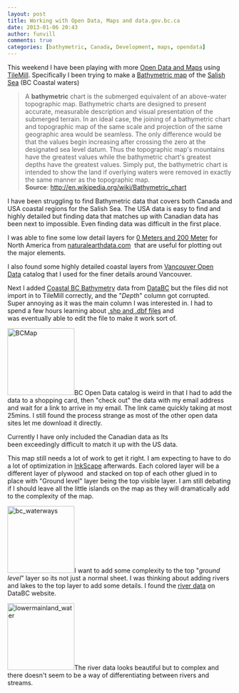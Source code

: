 ```yaml
---
layout: post
title: Working with Open Data, Maps and data.gov.bc.ca
date: 2013-01-06 20:43
author: funvill
comments: true
categories: [bathymetric, Canada, Development, maps, opendata]
---
```

This weekend I have been playing with more <a href="http://blog.abluestar.com/lasers-and-vancouver-opendata/">Open Data and Maps</a> using <a href="http://mapbox.com/tilemill/">TileMill</a>. Specifically I been trying to make a <a href="http://en.wikipedia.org/wiki/Bathymetric_chart">Bathymetric map</a> of the <a href="http://en.wikipedia.org/wiki/Salish_Sea">Salish Sea</a> (BC Coastal waters)
<blockquote>A <strong>bathymetric</strong> chart is the submerged equivalent of an above-water topographic map. Bathymetric charts are designed to present accurate, measurable description and visual presentation of the submerged terrain. In an ideal case, the joining of a bathymetric chart and topographic map of the same scale and projection of the same geographic area would be seamless. The only difference would be that the values begin increasing after crossing the zero at the designated sea level datum. Thus the topographic map's mountains have the greatest values while the bathymetric chart's greatest depths have the greatest values. Simply put, the bathymetric chart is intended to show the land if overlying waters were removed in exactly the same manner as the topographic map.
<strong>Source</strong>: <a href="http://en.wikipedia.org/wiki/Bathymetric_chart">http://en.wikipedia.org/wiki/Bathymetric_chart</a></blockquote>
I have been struggling to find Bathymetric data that covers both Canada and USA coastal regions for the Salish Sea. The USA data is easy to find and highly detailed but finding data that matches up with Canadian data has been next to impossible. Even finding data was difficult in the first place.

I was able to fine some low detail layers for <a href="http://www.naturalearthdata.com/downloads/10m-physical-vectors/">0 Meters and 200 Meter</a> for North America from <a href="http://naturalearthdata.com">naturalearthdata.com</a>  that are useful for plotting out the major elements.

I also found some highly detailed coastal layers from <a href="http://data.vancouver.ca/datacatalogue/index.htm">Vancouver Open Data</a> catalog that I used for the finer details around Vancouver.

Next I added <a href="http://www.data.gov.bc.ca/dbc/search/detail.page?ms=url%3Aapps.gov.bc.ca&amp;recorduid=173523&amp;title=Coastal%20BC%20Bathymetry">Coastal BC Bathymetry</a> data from <a href="http://www.data.gov.bc.ca/dbc/index.page?">DataBC</a> but the files did not import in to TileMill correctly, and the "<em>Depth</em>" column got corrupted. Super annoying as it was the main column I was interested in. I had to spend a few hours learning about <a href="http://en.wikipedia.org/wiki/Shapefile">.shp and .dbf files</a> and was eventually able to edit the file to make it work sort of.

<a href="http://blog.abluestar.com/public/uploads/2013/01/BCMap-1024x719.png"><img class="size-thumbnail wp-image-3138 alignleft" alt="BCMap" src="http://blog.abluestar.com/public/uploads/2013/01/BCMap-150x150.png" width="150" height="150" /></a>BC Open Data catalog is weird in that I had to add the data to a shopping card, then "check out" the data with my email address and wait for a link to arrive in my email. The link came quickly taking at most 25mins. I still found the process strange as most of the other open data sites let me download it directly.

Currently I have only included the Canadian data as Its been exceedingly difficult to match it up with the US data.

This map still needs a lot of work to get it right. I am expecting to have to do a lot of optimization in <a href="http://inkscape.org/">InkScape</a> afterwards. Each colored layer will be a different layer of plywood  and stacked on top of each other glued in to place with "Ground level" layer being the top visible layer. I am still debating if I should leave all the little islands on the map as they will dramatically add to the complexity of the map.

<a href="http://blog.abluestar.com/public/uploads/2013/01/bc_waterways-1024x842.png"><img class="size-thumbnail wp-image-3136 alignright" alt="bc_waterways" src="http://blog.abluestar.com/public/uploads/2013/01/bc_waterways-150x150.png" width="150" height="150" /></a>I want to add some complexity to the top "<em>ground level</em>" layer so its not just a normal sheet. I was thinking about adding rivers and lakes to the top layer to add some details. I found the <a href="http://www.data.gov.bc.ca/dbc/search/detail.page?ms=url%3Aapps.gov.bc.ca&amp;recorduid=173918&amp;title=WSA%20-%20WATER%20POLYGON%20FEATURES%20(1:50K)">river data</a> on DataBC website.

<a href="http://blog.abluestar.com/public/uploads/2013/01/lowermainland_water-1024x769.png"><img class="size-thumbnail wp-image-3137 alignleft" alt="lowermainland_water" src="http://blog.abluestar.com/public/uploads/2013/01/lowermainland_water-150x150.png" width="150" height="150" /></a>The river data looks beautiful but to complex and there doesn't seem to be a way of differentiating between rivers and streams.

&nbsp;

&nbsp;
